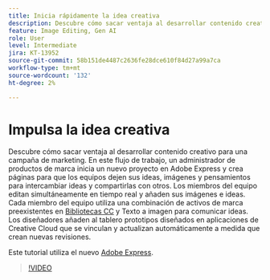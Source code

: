 ```yaml
---
title: Inicia rápidamente la idea creativa
description: Descubre cómo sacar ventaja al desarrollar contenido creativo para una campaña de marketing
feature: Image Editing, Gen AI
role: User
level: Intermediate
jira: KT-13952
source-git-commit: 58b151de4487c2636fe28dce610f84d27a99a7ca
workflow-type: tm+mt
source-wordcount: '132'
ht-degree: 2%

---
```


# Impulsa la idea creativa

Descubre cómo sacar ventaja al desarrollar contenido creativo para una campaña de marketing. En este flujo de trabajo, un administrador de productos de marca inicia un nuevo proyecto en Adobe Express y crea páginas para que los equipos dejen sus ideas, imágenes y pensamientos para intercambiar ideas y compartirlas con otros. Los miembros del equipo editan simultáneamente en tiempo real y añaden sus imágenes e ideas. Cada miembro del equipo utiliza una combinación de activos de marca preexistentes en [Bibliotecas CC](cc-libraries.md) y Texto a imagen para comunicar ideas. Los diseñadores añaden al tablero prototipos diseñados en aplicaciones de Creative Cloud que se vinculan y actualizan automáticamente a medida que crean nuevas revisiones.

Este tutorial utiliza el nuevo [Adobe Express](https://www.adobe.com/express/).

>[!VIDEO](https://video.tv.adobe.com/v/3424296?quality=12&learn=on&hidetitle=true)

